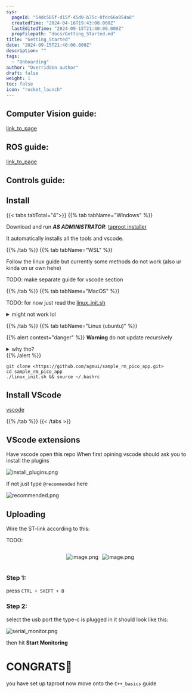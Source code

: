 ```yaml
---
sys:
  pageId: "54dc585f-d15f-45d0-b75c-8fdc66a854a8"
  createdTime: "2024-04-16T19:43:00.000Z"
  lastEditedTime: "2024-09-15T21:40:00.000Z"
  propFilepath: "docs/Getting_Started.md"
title: "Getting_Started"
date: "2024-09-15T21:40:00.000Z"
description: ""
tags:
  - "Onboarding"
author: "Overridden author"
draft: false
weight: 1
toc: false
icon: "rocket_launch"
---
```


## Computer Vision guide:

[link_to_page](86d45bc0-388b-4d26-8848-44f255f73d0e)

## ROS guide:

[link_to_page](3c76c1de-ec8f-46d6-8b0a-294005edc2d5)

## Controls guide:

## Install

{{< tabs tabTotal="4">}}
{{% tab tabName="Windows" %}}

Download and run _**AS ADMINISTRATOR**_: [taproot installer](https://github.com/Thornbots/TeachingFreshies/releases/tag/1.0)

It automatically installs all the tools and vscode.

{{% /tab %}}
{{% tab tabName="WSL" %}}

Follow the linux guide but currently some methods do not work (also ur kinda on ur own hehe)

TODO: make separate guide for vscode section

{{% /tab %}}
{{% tab tabName="MacOS" %}}

TODO: for now just read the [linux_init.sh](https://github.com/agmui/sample_rm_pico_app/blob/main/linux_init.sh)

<details>
<summary>might not work lol</summary>

`brew install libusb pkg-config`

Next install: [vscode](https://code.visualstudio.com/Download)

</details>

{{% /tab %}}
{{% tab tabName="Linux (ubuntu)" %}}

{{% alert context="danger" %}}
**Warning** do not update recursively
<details>
<summary>why tho?</summary>
There are some submodules that may go on for a while (like tinyusb) and I highly
recommend you don't need to get them.
If you want to see what submodules I update just look in `linux_init.sh`
</details>
{{% /alert %}}

```shell
git clone <https://github.com/agmui/sample_rm_pico_app.git>
cd sample_rm_pico_app
./linux_init.sh && source ~/.bashrc
```

## Install VScode

[vscode](https://code.visualstudio.com/Download)

{{% /tab %}}
{{< /tabs >}}

## VScode extensions

Have vscode open this repo
When first opining vscode should ask you to install the plugins

![install_plugins.png](https://prod-files-secure.s3.us-west-2.amazonaws.com/d518164a-d88e-44d1-a4ee-3adb3bd8bce0/89bd30f0-1825-4e77-867b-0a41ce370880/install_plugins.png?X-Amz-Algorithm=AWS4-HMAC-SHA256&X-Amz-Content-Sha256=UNSIGNED-PAYLOAD&X-Amz-Credential=ASIAZI2LB466YBWP52DO%2F20250226%2Fus-west-2%2Fs3%2Faws4_request&X-Amz-Date=20250226T181052Z&X-Amz-Expires=3600&X-Amz-Security-Token=IQoJb3JpZ2luX2VjECoaCXVzLXdlc3QtMiJHMEUCIQCscL82pocgBQWVUgeKzRdpjGb5dpSl%2F%2Bb57jL%2FpP2QUQIgfMyzIqvCpQ34MCAnMmOW5a2GjMQ6wZzPXjdB%2BB5TuNkq%2FwMIYxAAGgw2Mzc0MjMxODM4MDUiDG65YcL8R4VlVJYriSrcA0xiFeBdbdMOBFYQd2l2hm6cEzWG2KT%2BxKBTv%2BexS4qfGqHd5fpWMUxcUxD8loXjqvruc3EK81cF8qDeqf7KZhOzmRKEaumM8cm%2Fm1RkQpZUref6WGoz6gm9alj1MkbOaDMVLLCzLh313ehzhlCmMRSDzlJmlgu6szIgqiCFoDWrtEGDGu7LWxjKnP%2FhItp9m3h33hMeCk%2FTuI1zPmgtq0rPbu%2FxFidRP7WbW4wPqYZmEZboTZq9vlHxfUg0u4HqGNHT4Cdu91EpDpgpPpDJnmNFaAyHENuJxljL1rfpPn4eda1dG88aU32411vgXBOid9DPHIE1jMuaSEVmQBnpYlIhu1MIemhYo32Bfz3aSa1QBxRj5DRtTJFnn0fuPW1OcfoNzjFdiPsNgr7478AUb4skQZqQSK77WqFBObWoddxAorLK7WwnRYcVgb0SJJAqHyBxvyKi9%2FvEtVJllqq2hcVHPS5PAuoRuyJMnirh%2F5P%2Fnysvrk5ubfQFS20OGZfK4tmsYJfaprPgHnCtClsLIVBPqlrz2En2a3sxFczJwBHA6QFbvoorr3jXWw6qQKbLfomfKh3r4xuMvt6nS55fGdiR4jdQbFmdy65snZyDBAAtPEj%2Bg2T%2B1lSfJzYWMMup%2Fb0GOqUBR8uGy8YHLh%2Fcar4pfs8vXzPeXFtQjoniF1XZRscTUwJu0%2FhqhLCFIjQeV7BSKrGB7BuR%2FoJI2EJVNS8arLaf6TjYxYkNckyn%2Be0m1he3OV%2Blcg4zUG7DIbs0iyMb6c8CgbN3m8o1e6qJLknAdk36%2FgNFCk7GoCLeq2xPUDUHlPbdTje38K6lgwraNBcOWkGTXDdN40P0v1qn1xTG0QYcC18sYurU&X-Amz-Signature=527b027183d64ab6eafd6c835dd71347ee56723104d641e73092f7ff34aba9e4&X-Amz-SignedHeaders=host&x-id=GetObject)

If not just type `@recommended` here  

![recommended.png](https://prod-files-secure.s3.us-west-2.amazonaws.com/d518164a-d88e-44d1-a4ee-3adb3bd8bce0/61e661e9-5d85-4dfc-be0d-8d2097a5e793/recommended.png?X-Amz-Algorithm=AWS4-HMAC-SHA256&X-Amz-Content-Sha256=UNSIGNED-PAYLOAD&X-Amz-Credential=ASIAZI2LB466YBWP52DO%2F20250226%2Fus-west-2%2Fs3%2Faws4_request&X-Amz-Date=20250226T181052Z&X-Amz-Expires=3600&X-Amz-Security-Token=IQoJb3JpZ2luX2VjECoaCXVzLXdlc3QtMiJHMEUCIQCscL82pocgBQWVUgeKzRdpjGb5dpSl%2F%2Bb57jL%2FpP2QUQIgfMyzIqvCpQ34MCAnMmOW5a2GjMQ6wZzPXjdB%2BB5TuNkq%2FwMIYxAAGgw2Mzc0MjMxODM4MDUiDG65YcL8R4VlVJYriSrcA0xiFeBdbdMOBFYQd2l2hm6cEzWG2KT%2BxKBTv%2BexS4qfGqHd5fpWMUxcUxD8loXjqvruc3EK81cF8qDeqf7KZhOzmRKEaumM8cm%2Fm1RkQpZUref6WGoz6gm9alj1MkbOaDMVLLCzLh313ehzhlCmMRSDzlJmlgu6szIgqiCFoDWrtEGDGu7LWxjKnP%2FhItp9m3h33hMeCk%2FTuI1zPmgtq0rPbu%2FxFidRP7WbW4wPqYZmEZboTZq9vlHxfUg0u4HqGNHT4Cdu91EpDpgpPpDJnmNFaAyHENuJxljL1rfpPn4eda1dG88aU32411vgXBOid9DPHIE1jMuaSEVmQBnpYlIhu1MIemhYo32Bfz3aSa1QBxRj5DRtTJFnn0fuPW1OcfoNzjFdiPsNgr7478AUb4skQZqQSK77WqFBObWoddxAorLK7WwnRYcVgb0SJJAqHyBxvyKi9%2FvEtVJllqq2hcVHPS5PAuoRuyJMnirh%2F5P%2Fnysvrk5ubfQFS20OGZfK4tmsYJfaprPgHnCtClsLIVBPqlrz2En2a3sxFczJwBHA6QFbvoorr3jXWw6qQKbLfomfKh3r4xuMvt6nS55fGdiR4jdQbFmdy65snZyDBAAtPEj%2Bg2T%2B1lSfJzYWMMup%2Fb0GOqUBR8uGy8YHLh%2Fcar4pfs8vXzPeXFtQjoniF1XZRscTUwJu0%2FhqhLCFIjQeV7BSKrGB7BuR%2FoJI2EJVNS8arLaf6TjYxYkNckyn%2Be0m1he3OV%2Blcg4zUG7DIbs0iyMb6c8CgbN3m8o1e6qJLknAdk36%2FgNFCk7GoCLeq2xPUDUHlPbdTje38K6lgwraNBcOWkGTXDdN40P0v1qn1xTG0QYcC18sYurU&X-Amz-Signature=5675da5f0670edd933e1e3b0e6c65bde1b58274bd8a95da87d7187951c0e0122&X-Amz-SignedHeaders=host&x-id=GetObject)

## Uploading

Wire the ST-link according to this:

TODO:

<div style="display: flex;flex-direction: row; column-gap:10px; max-width: 630px;justify-content: center;">
<div>

![image.png](https://prod-files-secure.s3.us-west-2.amazonaws.com/d518164a-d88e-44d1-a4ee-3adb3bd8bce0/210ecb78-1116-4d7b-b9b7-2292f66fa2c2/image.png?X-Amz-Algorithm=AWS4-HMAC-SHA256&X-Amz-Content-Sha256=UNSIGNED-PAYLOAD&X-Amz-Credential=ASIAZI2LB466QXBS5SHL%2F20250226%2Fus-west-2%2Fs3%2Faws4_request&X-Amz-Date=20250226T181055Z&X-Amz-Expires=3600&X-Amz-Security-Token=IQoJb3JpZ2luX2VjECoaCXVzLXdlc3QtMiJIMEYCIQC%2BpohUSSy0%2BeIutMUgeScH3932k%2B%2Fm6ZzqXQtQ6MgorQIhANkMlmvH3nUo5J3JhukL99l4V4yE8sPsiMoKIZCpMJJVKv8DCGMQABoMNjM3NDIzMTgzODA1IgxAbHAVaXkpOnmXVs4q3APa7USBAjMJaFgb8HNOqDqV4fgHzQEhoy7QcG%2FSIOqCb6YAzu%2BnAsJzx7RJR7qRcwlA45JmndCbuxx1Jpyj%2F4uubp9QHACT3ZasIrHSwL2rodCltNH8v7nk4MrUAl1tGgJAMBc4ocfOACNNg0CX4Y%2BVR%2FHPpcno4rRA1tWy2Vop%2FHSmaK5urvrao88GwDLM3csTvBi8eVqI%2FmUgDVJ6MWJrinAjgqMR3pAxEnx9Ii9vlA70e7J6jjaa17bcBDJmhQKHptDAT1zYofgIJ4ZeH4rlpa6UwkA8ufAPFWlHYpfM3lP41zpBxmryf5oApRXzkzWjc9uXZ%2F7j0lzsWEd2SMWr%2Be2kO4Q279CkpQ5ZSHVvscx8SxX%2B0Aj6ES%2FE5%2BA3g46q4BHvshZwEHlJZdY3vXcxrZGD9kbA6AfKvLNtwXe9KgunNdW0e%2F%2FB7sBHvqwhuhQI1iENsDnRhh0Md60%2BUYACRJ6Xq%2FLX7wyZ34fVKXkXZ93a4I7Tbc91MXHGXAJbrlelMBBSooO%2Bxum0mKpCPuDRg%2BnzYx%2BeYJ2HmDDAvKtE7oCExeTiWGzXG0s0rrvCBm1hebFKHkXFZb5NaETsnt249eUxMnuXNmxRpk3q%2F1vupFxi5ZbAlyOebQaT%2BzD%2Fqf29BjqkARKTQ2AmZcf6nevJXnnOlV1BKBwEdTv55S2uV8vzsVudPehHHhw3xiOgoTzccbFTaXUdsElC2bqVNtuDMV9XeJ3iqS5dtpFAQ33tn3v41chw1LNvZ%2BvC9Qe1jmLppGti7MZ1%2BdQ%2B%2FAiT%2B7GJg9ihOnVr8VI762GJsb%2Ffe0MkxU3Vgm3wF0nYae%2FXnUIF5K7K2wCzy76qFLe%2Bn65O6%2F%2FsDTKgw4XN&X-Amz-Signature=ae3ad51faa4a593bcf5289d9891d7803bb52d4ec84f48aa2df439c68c9d14c79&X-Amz-SignedHeaders=host&x-id=GetObject)

</div>
<div>

![image.png](https://prod-files-secure.s3.us-west-2.amazonaws.com/d518164a-d88e-44d1-a4ee-3adb3bd8bce0/33a0fd0f-8ca6-4a86-8e09-26e95ded1fff/image.png?X-Amz-Algorithm=AWS4-HMAC-SHA256&X-Amz-Content-Sha256=UNSIGNED-PAYLOAD&X-Amz-Credential=ASIAZI2LB4662QITXMUC%2F20250226%2Fus-west-2%2Fs3%2Faws4_request&X-Amz-Date=20250226T181055Z&X-Amz-Expires=3600&X-Amz-Security-Token=IQoJb3JpZ2luX2VjECoaCXVzLXdlc3QtMiJIMEYCIQC9lChcmHsbHzeRterivyIi9U6TrNh42OlKKrC3KG9xmQIhAJY0X1M9O4gC0vhQfKsZQp72ycB5D62XfRqc%2BMehLxqOKv8DCGMQABoMNjM3NDIzMTgzODA1IgxTd5I4hYJP706A4Xkq3ANDkbWdYwr3CXyE95ko8cCa8QXkdbcw0FndEF4bz2ipWn5cDbSxMw1S3zi4GRlVsTK2gACLdtNLsHBXmAUg85hKJVeoEGt20Q9e%2FLVILcRxngZvaXxcSiiAOEe7%2FSYmritBikXcvFpgAt6cuyvfwZt3c%2FX9oq7ANxPN97BKU4%2F1RhOb0N6oRsBtkhp6BNGFWvXsjIvO92U82OsqpYWCNqDN1yhDL3hhTDacGtSVQiDxD%2BGwzaPhWmb9ly5l5QAm0ctD0yG90P07BbC%2Fws%2F1xz1hJDlUb2kAC8WD1%2BYalaTvqqP2nxRMmj8Gk1dx1BLFHuYlqwy9GtJalm73auzqJltUqlhzm8v9WOuPSM%2BolLTsBZDgZ5%2FMKv9g9uKyjv%2Fp0QyXMIJO4qNngGfhBt%2FHD68O9SeLY3yzcmeGBac9K027%2FSIgk%2FOQtiillr2eomDgVdgbMa%2FNOkt2wQfoNsE6LMxnT1ndtATCLKfMzGbxZnmsOwafRBRK9wpcjxj6%2B1Jm9yW6DDc8tFoiUVFfvSbwYlpZXdQG5hwb2Fstz6wEKEDGJ2G6ABIIYYWLBjkyyGoR5%2FjiSjKjwqDbKZtnBQct7F3O6UhrfuJ6mGrFdoJklLLbtBCSJiG9ZYE7RXf76TD%2Fpf29BjqkAfZ5EGj1RAVV%2FQCuahOKWiMsgKniNlb21O1qH4mVmQXStUB5PSx06bkqw9KTlsB8ThR4qBduGmjiAUM%2FK8gURBzgfc7ozxw%2BVQ9tLKNgUbPSnMBBb9%2FCnyenjPHrEbxMe6yhcUYijmhIHnC42Ox6Smgsrqho2Oq5c7VELuxD4ox3rtxQJzwODj9su8pGA33rcABdtD5QOu0oC0YwYNHTvycBphf1&X-Amz-Signature=4531d95d0fff72793fc4d054e2d173b11bd866f4b8ef16b9dd7c8f6c6ad1bd08&X-Amz-SignedHeaders=host&x-id=GetObject)

</div>
</div>

### Step 1:

press `CTRL + SHIFT + B`

### Step 2:

select the usb port the type-c is plugged in it should look like this:

![serial_monitor.png](https://prod-files-secure.s3.us-west-2.amazonaws.com/d518164a-d88e-44d1-a4ee-3adb3bd8bce0/f03f4774-05d4-4393-b6a0-d5efb6d315ab/serial_monitor.png?X-Amz-Algorithm=AWS4-HMAC-SHA256&X-Amz-Content-Sha256=UNSIGNED-PAYLOAD&X-Amz-Credential=ASIAZI2LB466YBWP52DO%2F20250226%2Fus-west-2%2Fs3%2Faws4_request&X-Amz-Date=20250226T181052Z&X-Amz-Expires=3600&X-Amz-Security-Token=IQoJb3JpZ2luX2VjECoaCXVzLXdlc3QtMiJHMEUCIQCscL82pocgBQWVUgeKzRdpjGb5dpSl%2F%2Bb57jL%2FpP2QUQIgfMyzIqvCpQ34MCAnMmOW5a2GjMQ6wZzPXjdB%2BB5TuNkq%2FwMIYxAAGgw2Mzc0MjMxODM4MDUiDG65YcL8R4VlVJYriSrcA0xiFeBdbdMOBFYQd2l2hm6cEzWG2KT%2BxKBTv%2BexS4qfGqHd5fpWMUxcUxD8loXjqvruc3EK81cF8qDeqf7KZhOzmRKEaumM8cm%2Fm1RkQpZUref6WGoz6gm9alj1MkbOaDMVLLCzLh313ehzhlCmMRSDzlJmlgu6szIgqiCFoDWrtEGDGu7LWxjKnP%2FhItp9m3h33hMeCk%2FTuI1zPmgtq0rPbu%2FxFidRP7WbW4wPqYZmEZboTZq9vlHxfUg0u4HqGNHT4Cdu91EpDpgpPpDJnmNFaAyHENuJxljL1rfpPn4eda1dG88aU32411vgXBOid9DPHIE1jMuaSEVmQBnpYlIhu1MIemhYo32Bfz3aSa1QBxRj5DRtTJFnn0fuPW1OcfoNzjFdiPsNgr7478AUb4skQZqQSK77WqFBObWoddxAorLK7WwnRYcVgb0SJJAqHyBxvyKi9%2FvEtVJllqq2hcVHPS5PAuoRuyJMnirh%2F5P%2Fnysvrk5ubfQFS20OGZfK4tmsYJfaprPgHnCtClsLIVBPqlrz2En2a3sxFczJwBHA6QFbvoorr3jXWw6qQKbLfomfKh3r4xuMvt6nS55fGdiR4jdQbFmdy65snZyDBAAtPEj%2Bg2T%2B1lSfJzYWMMup%2Fb0GOqUBR8uGy8YHLh%2Fcar4pfs8vXzPeXFtQjoniF1XZRscTUwJu0%2FhqhLCFIjQeV7BSKrGB7BuR%2FoJI2EJVNS8arLaf6TjYxYkNckyn%2Be0m1he3OV%2Blcg4zUG7DIbs0iyMb6c8CgbN3m8o1e6qJLknAdk36%2FgNFCk7GoCLeq2xPUDUHlPbdTje38K6lgwraNBcOWkGTXDdN40P0v1qn1xTG0QYcC18sYurU&X-Amz-Signature=1f9c848b459df27e8ae7c45d0d2c6c700cb10a47e21d5e877cfd0eaf36436ced&X-Amz-SignedHeaders=host&x-id=GetObject)

then hit **Start Monitoring**

# CONGRATS🎉

you have set up taproot now move onto the `C++_basics` guide
